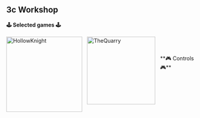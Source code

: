## 3c Workshop

**🕹️ Selected games 🕹️**
<br/>
<br/>
<img align="left" alt="HollowKnight" width="200px" style="padding-right:10px;" src="https://static.wikia.nocookie.net/versus-compendium/images/8/88/Hollow_Knight_Logo.png/revision/latest?cb=20190222170212"> <img align="left" alt="TheQuarry" width="180px" style="padding-right:10px;" src="https://cdn.prgloo.com/media/ae9738f2746047cb828c8f644bdc3587.png?width=1200&height=1800">

<br/>
<br/>
**🎮 Controls 🎮**
